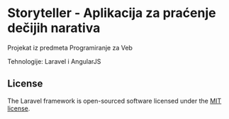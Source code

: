 # Storyteller - Aplikacija za praćenje dečijih narativa

Projekat iz predmeta Programiranje za Veb

Tehnologije: Laravel i AngularJS

## License

The Laravel framework is open-sourced software licensed under the [MIT license](http://opensource.org/licenses/MIT).
